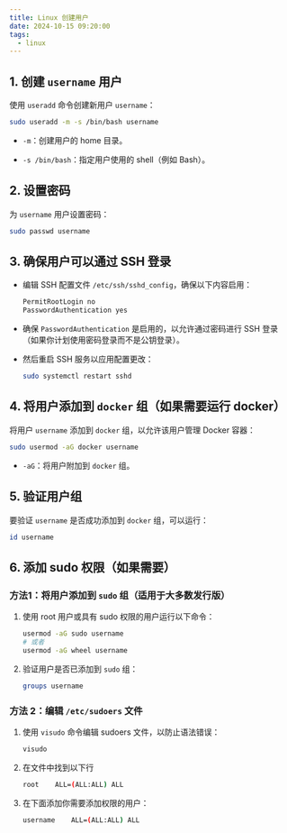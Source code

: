 ```yaml
---
title: Linux 创建用户
date: 2024-10-15 09:20:00
tags:
  - linux
---
```


## 1. 创建 `username` 用户

使用 `useradd` 命令创建新用户 `username`：

~~~bash
sudo useradd -m -s /bin/bash username
~~~

* `-m`：创建用户的 home 目录。

* `-s /bin/bash`：指定用户使用的 shell（例如 Bash）。

## 2. 设置密码

为 `username` 用户设置密码：

~~~bash
sudo passwd username
~~~

## 3. 确保用户可以通过 SSH 登录

* 编辑 SSH 配置文件 `/etc/ssh/sshd_config`，确保以下内容启用：

  ~~~bash
  PermitRootLogin no
  PasswordAuthentication yes
  ~~~

* 确保 `PasswordAuthentication` 是启用的，以允许通过密码进行 SSH 登录（如果你计划使用密码登录而不是公钥登录）。

* 然后重启 SSH 服务以应用配置更改：

  ~~~bash
  sudo systemctl restart sshd
  ~~~

## 4. 将用户添加到 `docker` 组（如果需要运行 docker）

将用户 `username` 添加到 `docker` 组，以允许该用户管理 Docker 容器：

~~~bash
sudo usermod -aG docker username
~~~

* `-aG`：将用户附加到 `docker` 组。

## 5. 验证用户组

要验证 `username` 是否成功添加到 `docker` 组，可以运行：

~~~bash
id username
~~~

## 6. 添加 sudo 权限（如果需要）

### 方法1：将用户添加到 `sudo` 组（适用于大多数发行版）

1. 使用 root 用户或具有 sudo 权限的用户运行以下命令：

   ~~~bash
   usermod -aG sudo username
   # 或者
   usermod -aG wheel username
   ~~~

2. 验证用户是否已添加到 `sudo` 组：

   ~~~bash
   groups username
   ~~~

### 方法 2：编辑 `/etc/sudoers` 文件

1. 使用 `visudo` 命令编辑 sudoers 文件，以防止语法错误：

   ~~~bash
   visudo
   ~~~

2. 在文件中找到以下行

   ~~~bash
   root    ALL=(ALL:ALL) ALL
   ~~~

3. 在下面添加你需要添加权限的用户：

   ~~~bash
   username    ALL=(ALL:ALL) ALL
   ~~~

   